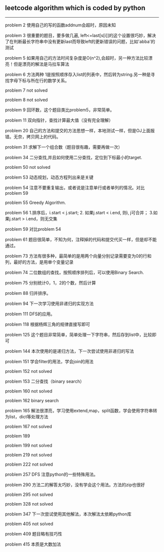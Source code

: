 ## leetcode algorithm which is coded by python

----------------
problem 2 使用自己的写的函数addnum会超时，原因未知

problem 3 很重要的题目，要多做几遍, left<=last[s[i]]的这个设置很巧妙，解决了在判断最长字符串中没有更新last而导致left的更新错误的问题，比如'abba'的测试

problem 5 如果用自己的方法时间复杂度是O(n^2),会超时，另一种方法比较漂亮！但是漂亮的解法是马拉车算法

problem 6 方法两种 1是按照顺序存入list的列表中，然后转为string.另一种是寻找字母下标与所在行的数学关系。

problem 7 not solved

problem 8 not solved

problem 9 回环数，这个题目类比problem5，非常简单。

problem 11 双向指针，查找计算最大值（没有完全理解）

problem 20 自己的方法和提交的方法思想一样，本地测试一样，但是OJ上面报错。无奈，拷贝网上的代码。

problem 31 求解下一个组合数（题目很有趣，需要再做一次）

problem 34 二分查找,并且如何使用二分查找，定位到下标最小的target.

problem 50 not solved

problem 53 动态规划，动态方程列出来是关键

problem 54 注意不要重复输出，或者说是注意单行或者单列的情况。对比problem 59

problem 55 Greedy Algorithm.

problem 56 1.排序后，i.start < j.start; 2. 如果j.start < i.end, 则i, j可合并； 3.如果j.start > i.end，则无交集  

problem 59 对比problem 54

problem 61 题目很简单，不知为何，注释掉的代码和提交代买一样，但是却不能通过。

problem 73 方法有很多种，最简单的是用两个向量分别记录需要变为0的行和列，最好的方法，是用单个变量记录

problem 74 二位数组的查找，按照顺序排列后，可以使用Binary Search.

problem 75 分别统计0，1，2的个数，然后计算

problem 88 归并排序。

problem 94 下一次学习使用非递归的实现方法

problem 111 DFS的应用。

problem 118 根据杨辉三角的规律直接写即可

problem 125 这个题目非常简单，简单处理一下字符串，然后存到list中，比较即可

problem 144 本次使用的是递归方法，下一次尝试使用非递归的写法

problem 151 学会filter的用法，学会join的用法

problem 152 not solved

problem 153 二分查找（binary search）

problem 160 not solved

problem 162 binary search

problem 165 解法很漂亮，学习使用extend,map，split函数，学会使用字符串转为list，dict等处理方法

problem 167 not solved

problem 189

problem 199 not solved

problem 219 not solved

problem 222 not solved

problem 257 DFS 注意python的一些特殊用法。

problem 290 方法二的解答太巧妙，没有学会这个用法。方法的zip也很好

problem 295 not solved

problem 328 not solved

problem 347 下一次尝试使用其他解法，本次解法太依赖python库

problem 405 not solved

problem 409 题目略有技巧性

problem 415 本质是大数加法

